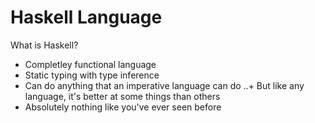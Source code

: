 # Haskell Language
What is Haskell?
* Completley functional language
* Static typing with type inference 
* Can do anything that an imperative language can do
..+ But like any language, it's better at some things than others
* Absolutely nothing like you've ever seen before
